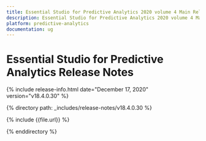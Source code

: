 ```yaml
---
title: Essential Studio for Predictive Analytics 2020 volume 4 Main Release Release Notes  
description: Essential Studio for Predictive Analytics 2020 volume 4 Main Release Release Notes  
platform: predictive-analytics
documentation: ug
---
```


# Essential Studio for Predictive Analytics  Release Notes  

{% include release-info.html date="December 17, 2020"  version="v18.4.0.30" %} 


{% directory path: _includes/release-notes/v18.4.0.30 %}

{% include {{file.url}} %}

{% enddirectory %}